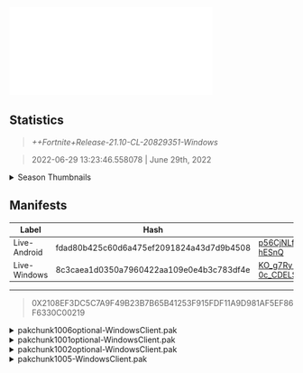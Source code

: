 <div style="pointer-events: none">
  <img style="pointer-events: none" src="https://raw.githubusercontent.com/Tectors/Archive/master/source/dependents/gen.21.10.svg" width="360" height="155">
<div>

## Statistics
> *++Fortnite+Release-21.10-CL-20829351-Windows*

> 2022-06-29 13:23:46.558078 | June 29th, 2022

<details>
  <summary>Season Thumbnails</summary>

  > Seasonal thumbnails are a season's normal ltms and their photos.

  | Name | ID |
  | - | - |
  | [Zero Build - Duos](https://raw.githubusercontent.com/Tectors/Archive/master/source/dependents/monthly-rotaton/playlist_nobuildbr_duo_21_10.png) | Playlist_NoBuildBR_Duo |
  | [Solo](https://raw.githubusercontent.com/Tectors/Archive/master/source/dependents/monthly-rotaton/playlist_defaultsolo_21_10.png) | Playlist_DefaultSolo |
  | [Zero Build - Trios](https://raw.githubusercontent.com/Tectors/Archive/master/source/dependents/monthly-rotaton/playlist_nobuildbr_trio_21_10.png) | Playlist_NoBuildBR_Trio |
  | [Zero Build - Solo](https://raw.githubusercontent.com/Tectors/Archive/master/source/dependents/monthly-rotaton/playlist_nobuildbr_solo_21_10.png) | Playlist_NoBuildBR_Solo |
</details>

## Manifests
| Label | Hash | Route |
| - | - | - |
| Live-Android | fdad80b425c60d6a475ef2091824a43d7d9b4508 | [p56CjNLfvuecLwvjdUmLukCs-hESnQ](https://github.com/Tectors/Archive/blob/master/manifests/p56CjNLfvuecLwvjdUmLukCs-hESnQ.manifest) |
| Live-Windows | 8c3caea1d0350a7960422aa109e0e4b3c783df4e | [KO_g7Ry-0c_CDELSBUC2bAEOuSR_cQ](https://github.com/Tectors/Archive/blob/master/manifests/KO_g7Ry-0c_CDELSBUC2bAEOuSR_cQ.manifest) |

---

> 0X2108EF3DC5C7A9F49B23B7B65B41253F915FDF11A9D981AF5EF86F6330C00219

<details>
  <summary>pakchunk1006optional-WindowsClient.pak</summary>

  > FortniteGame/Content/Paks/pakchunk1006optional-WindowsClient.pak

  > 0x4A0CC2AA2A2BD7AD7D3BBD70DB24E853E87541A91BF4F5C75D821037FD942207

  <img src="https://raw.githubusercontent.com/Tectors/Archive/master/source/dependents/referred/SPID_428_FlappyGreen.svg" width="100"> <img src="https://raw.githubusercontent.com/Tectors/Archive/master/source/dependents/referred/Pickaxe_ID_803_FlappyGreenMale.svg" width="100"> <img src="https://raw.githubusercontent.com/Tectors/Archive/master/source/dependents/referred/Emoji_S21_Flappy.svg" width="100"> <img src="https://raw.githubusercontent.com/Tectors/Archive/master/source/dependents/referred/CID_A_412_Athena_Commando_M_FlappyGreen.svg" width="100"> <img src="https://raw.githubusercontent.com/Tectors/Archive/master/source/dependents/referred/BID_A_008_Flappy_Green.svg" width="100"> 
</details>

<details>
  <summary>pakchunk1001optional-WindowsClient.pak</summary>

  > FortniteGame/Content/Paks/pakchunk1001optional-WindowsClient.pak

  > 0x1B2435F27EB8765772731AF948F2D17D644D9F1141DDE4052B4EC16D38257949

  <img src="https://raw.githubusercontent.com/Tectors/Archive/master/source/dependents/referred/Pickaxe_ID_823_GloomFemale.svg" width="100"> <img src="https://raw.githubusercontent.com/Tectors/Archive/master/source/dependents/referred/LSID_458_Gloom.svg" width="100"> <img src="https://raw.githubusercontent.com/Tectors/Archive/master/source/dependents/referred/Glider_ID_379_GloomFemale.svg" width="100"> <img src="https://raw.githubusercontent.com/Tectors/Archive/master/source/dependents/referred/CID_A_438_Athena_Commando_F_Gloom.svg" width="100"> <img src="https://raw.githubusercontent.com/Tectors/Archive/master/source/dependents/referred/BID_A_035_GloomFemale.svg" width="100"> 
</details>

<details>
  <summary>pakchunk1002optional-WindowsClient.pak</summary>

  > FortniteGame/Content/Paks/pakchunk1002optional-WindowsClient.pak

  > 0x15BAC691A328AA3ABF09A6A6749AD0501CFF3E306AB40D301651A3D553B11FA0

  <img src="https://raw.githubusercontent.com/Tectors/Archive/master/source/dependents/referred/Wrap_495_Ensemble.svg" width="100"> <img src="https://raw.githubusercontent.com/Tectors/Archive/master/source/dependents/referred/Pickaxe_ID_822_EnsembleSnakeMale.svg" width="100"> <img src="https://raw.githubusercontent.com/Tectors/Archive/master/source/dependents/referred/Pickaxe_ID_821_EnsembleFemale.svg" width="100"> <img src="https://raw.githubusercontent.com/Tectors/Archive/master/source/dependents/referred/LSID_457_Ensemble_Characters.svg" width="100"> <img src="https://raw.githubusercontent.com/Tectors/Archive/master/source/dependents/referred/LSID_456_Ensemble_BusGroup.svg" width="100"> <img src="https://raw.githubusercontent.com/Tectors/Archive/master/source/dependents/referred/Glider_ID_378_EnsembleSnakeMale.svg" width="100"> <img src="https://raw.githubusercontent.com/Tectors/Archive/master/source/dependents/referred/Glider_ID_377_EnsembleMaroonMale.svg" width="100"> <img src="https://raw.githubusercontent.com/Tectors/Archive/master/source/dependents/referred/EID_Spiral.svg" width="100"> <img src="https://raw.githubusercontent.com/Tectors/Archive/master/source/dependents/referred/EID_Fangs.svg" width="100"> <img src="https://raw.githubusercontent.com/Tectors/Archive/master/source/dependents/referred/CID_A_435_Athena_Commando_F_Ensemble.svg" width="100"> <img src="https://raw.githubusercontent.com/Tectors/Archive/master/source/dependents/referred/CID_A_434_Athena_Commando_M_EnsembleMaroon.svg" width="100"> <img src="https://raw.githubusercontent.com/Tectors/Archive/master/source/dependents/referred/CID_A_433_Athena_Commando_M_EnsembleSnake.svg" width="100"> <img src="https://raw.githubusercontent.com/Tectors/Archive/master/source/dependents/referred/CID_A_432_Athena_Commando_M_Ensemble.svg" width="100"> <img src="https://raw.githubusercontent.com/Tectors/Archive/master/source/dependents/referred/BID_A_032_EnsembleMaroonMale.svg" width="100"> <img src="https://raw.githubusercontent.com/Tectors/Archive/master/source/dependents/referred/BID_A_031_EnsembleFemale.svg" width="100"> <img src="https://raw.githubusercontent.com/Tectors/Archive/master/source/dependents/referred/BID_A_030_EnsembleMaskMale.svg" width="100"> 
</details>

<details>
  <summary>pakchunk1005-WindowsClient.pak</summary>

  > FortniteGame/Content/Paks/pakchunk1005-WindowsClient.pak

  > 0xFA71F715EE14F1A91A432128CBE8376FA213EB9F7754F6353D98F03FE77FC9D9

  <img src="https://raw.githubusercontent.com/Tectors/Archive/master/source/dependents/referred/Emoji_S21_Ensemble_Snake.svg" width="100"> <img src="https://raw.githubusercontent.com/Tectors/Archive/master/source/dependents/referred/Emoji_S21_Ensemble_Seal.svg" width="100"> <img src="https://raw.githubusercontent.com/Tectors/Archive/master/source/dependents/referred/Emoji_S21_Ensemble_Maroon.svg" width="100"> <img src="https://raw.githubusercontent.com/Tectors/Archive/master/source/dependents/referred/Emoji_S21_Ensemble_Grey.svg" width="100"> 
</details>


